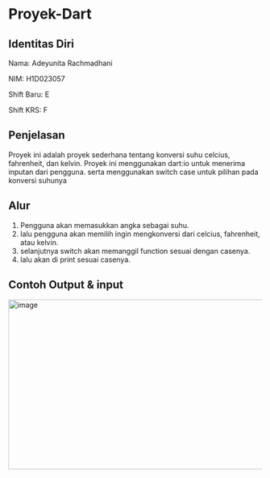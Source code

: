 # Proyek-Dart
## Identitas Diri
Nama: Adeyunita Rachmadhani

NIM: H1D023057

Shift Baru: E

Shift KRS: F

## Penjelasan
Proyek ini adalah proyek sederhana tentang konversi suhu celcius, fahrenheit, dan kelvin. Proyek ini menggunakan dart:io untuk menerima inputan dari pengguna. serta menggunakan switch case untuk pilihan pada konversi suhunya

## Alur
1. Pengguna akan memasukkan angka sebagai suhu.
2. lalu pengguna akan memilih ingin mengkonversi dari celcius, fahrenheit, atau kelvin.
3. selanjutnya switch akan memanggil function sesuai dengan casenya.
4. lalu akan di print sesuai casenya.

## Contoh Output & input
<img width="575" height="337" alt="image" src="https://github.com/user-attachments/assets/d3fd163b-f589-4bd0-aa0f-717e9b8b9d1c" />
